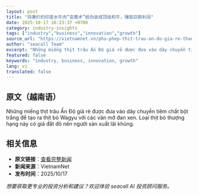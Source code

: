 ```yaml
---
layout: post
title: "将廉价的印度水牛肉“变魔术”般伪装成顶级和牛，赚取巨额利润"
date: 2025-10-17 16:23:37 +0700
category: industry-insights
tags: ["industry","business","innovation","growth"]
source_url: "https://vietnamnet.vn/phu-phep-thit-trau-an-do-gia-re-thanh-bo-wagyu-thuong-hang-thu-lai-khung-2453774.html"
author: "seacall Team"
excerpt: "Những miếng thịt trâu Ấn Độ giá rẻ được đưa vào dây chuyền tiêm chất bột trắng để tạo ra thịt bò Wagyu với các vân mỡ đan xen. Loại thịt bò thượng hạng này có giá đắt đỏ nên người sản xuất lãi khủng...."
featured: false
keywords: "industry, business, innovation, growth"
lang: vi
translated: false
---
```


## 原文（越南语）

Những miếng thịt trâu Ấn Độ giá rẻ được đưa vào dây chuyền tiêm chất bột trắng để tạo ra thịt bò Wagyu với các vân mỡ đan xen. Loại thịt bò thượng hạng này có giá đắt đỏ nên người sản xuất lãi khủng.

## 相关信息

- **原文链接**：[查看完整新闻](https://vietnamnet.vn/phu-phep-thit-trau-an-do-gia-re-thanh-bo-wagyu-thuong-hang-thu-lai-khung-2453774.html)
- **新闻来源**：VietnamNet
- **发布时间**：2025/10/17

*想要获取更专业的投资分析和建议？欢迎体验 seacall AI 投资顾问服务。*
